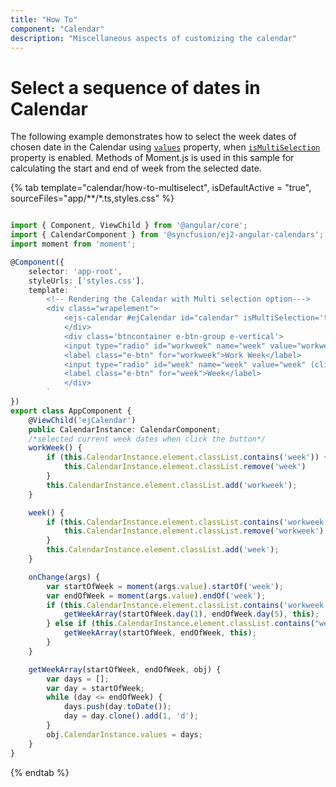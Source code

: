 ```yaml
---
title: "How To"
component: "Calendar"
description: "Miscellaneous aspects of customizing the calendar"
---
```


# Select a sequence of dates in Calendar

The following example demonstrates how to select the week dates of chosen date in the Calendar using [`values`](../../api/calendar#values) property, when [`isMultiSelection`](../../api/calendar#ismultiselection) property is enabled. Methods of Moment.js is used in this sample for calculating the start and end of week from the selected date.

{% tab template="calendar/how-to-multiselect", isDefaultActive = "true", sourceFiles="app/**/*.ts,styles.css" %}

```typescript

import { Component, ViewChild } from '@angular/core';
import { CalendarComponent } from '@syncfusion/ej2-angular-calendars';
import moment from 'moment';

@Component({
    selector: 'app-root',
    styleUrls: ['styles.css'],
    template: `
        <!-- Rendering the Calendar with Multi selection option--->
        <div class="wrapelement">
            <ejs-calendar #ejCalendar id="calendar" isMultiSelection='true' (change)="onChange($event)"></ejs-calendar>
            </div>
            <div class='btncontainer e-btn-group e-vertical'>
            <input type="radio" id="workweek" name="week" value="workweek" (click)="workWeek()" />
            <label class="e-btn" for="workweek">Work Week</label>
            <input type="radio" id="week" name="week" value="week" (click)="week()"/>
            <label class="e-btn" for="week">Week</label>
            </div>
        `
})
export class AppComponent {
    @ViewChild('ejCalendar')
    public CalendarInstance: CalendarComponent;
    /*selected current week dates when click the button*/
    workWeek() {
        if (this.CalendarInstance.element.classList.contains('week')) {
            this.CalendarInstance.element.classList.remove('week')
        }
        this.CalendarInstance.element.classList.add('workweek');
    }

    week() {
        if (this.CalendarInstance.element.classList.contains('workweek')) {
            this.CalendarInstance.element.classList.remove('workweek')
        }
        this.CalendarInstance.element.classList.add('week');
    }

    onChange(args) {
        var startOfWeek = moment(args.value).startOf('week');
        var endOfWeek = moment(args.value).endOf('week');
        if (this.CalendarInstance.element.classList.contains('workweek')) {
            getWeekArray(startOfWeek.day(1), endOfWeek.day(5), this);
        } else if (this.CalendarInstance.element.classList.contains("week")) {
            getWeekArray(startOfWeek, endOfWeek, this);
        }
    }

    getWeekArray(startOfWeek, endOfWeek, obj) {
        var days = [];
        var day = startOfWeek;
        while (day <= endOfWeek) {
            days.push(day.toDate());
            day = day.clone().add(1, 'd');
        }
        obj.CalendarInstance.values = days;
    }
}

```

{% endtab %}
